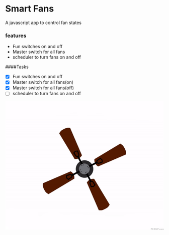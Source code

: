 # Smart Fans

A javascript app to control fan states
### features
- Fun switches on and off
- Master switch for all fans
- scheduler to turn fans on and off

####Tasks 
- [x] Fun switches on and off
- [x] Master switch for all fans(on)
- [x] Master switch for all fans(off)
- [ ] scheduler to turn fans on and off

![fanon](images/fanon.gif)
